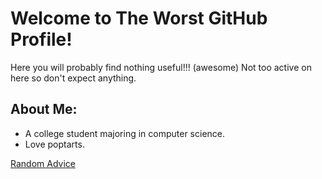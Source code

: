 # Welcome to The Worst GitHub Profile!

Here you will probably find nothing useful!!! (awesome)
Not too active on here so don't expect anything.

## About Me:
- A college student majoring in computer science.
- Love poptarts.

[Random Advice](https://github.com/X-Edition/X-Edition/blob/main/advice.md)
